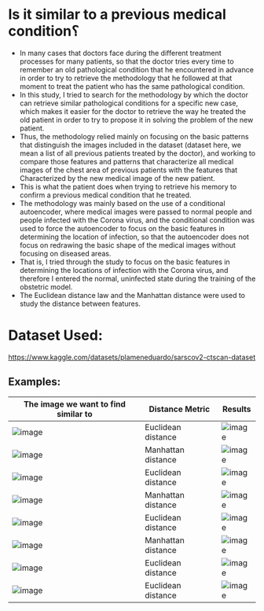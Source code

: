 # Is it similar to a previous medical condition؟
- In many cases that doctors face during the different treatment processes for many patients, so that the doctor tries every time to remember an old pathological condition that he encountered in advance in order to try to retrieve the methodology that he followed at that moment to treat the patient who has the same pathological condition.
- In this study, I tried to search for the methodology by which the doctor can retrieve similar pathological conditions for a specific new case, which makes it easier for the doctor to retrieve the way he treated the old patient in order to try to propose it in solving the problem of the new patient.
- Thus, the methodology relied mainly on focusing on the basic patterns that distinguish the images included in the dataset (dataset here, we mean a list of all previous patients treated by the doctor), and working to compare those features and patterns that characterize all medical images of the chest area of previous patients with the features that Characterized by the new medical image of the new patient.
- This is what the patient does when trying to retrieve his memory to confirm a previous medical condition that he treated.
- The methodology was mainly based on the use of a conditional autoencoder, where medical images were passed to normal people and people infected with the Corona virus, and the conditional condition was used to force the autoencoder to focus on the basic features in determining the location of infection, so that the autoencoder does not focus on redrawing the basic shape of the medical images without focusing on diseased areas.
- That is, I tried through the study to focus on the basic features in determining the locations of infection with the Corona virus, and therefore I entered the normal, uninfected state during the training of the obstetric model.
- The Euclidean distance law and the Manhattan distance were used to study the distance between features.
# Dataset Used:
https://www.kaggle.com/datasets/plameneduardo/sarscov2-ctscan-dataset
## Examples:
| The image we want to find similar to  | Distance Metric | Results |
| ------------- | ------------- | ------------- |
| ![image](https://github.com/kaledhoshme123/Is-it-similar-to-a-previous-medical-condition/assets/108609519/8256ff12-5108-4dd8-9fd4-27d03ef6748c)  | Euclidean distance  | ![image](https://github.com/kaledhoshme123/Is-it-similar-to-a-previous-medical-condition/assets/108609519/8ecc2bba-7ea9-406b-8168-dca2d7f43ee8) |
| ![image](https://github.com/kaledhoshme123/Is-it-similar-to-a-previous-medical-condition/assets/108609519/e9525133-fbfd-484d-8dae-56b3ec536cd1)  | Manhattan distance  | ![image](https://github.com/kaledhoshme123/Is-it-similar-to-a-previous-medical-condition/assets/108609519/11b76c2d-36cc-46a7-a7e0-c228b4e19eba) |
| ![image](https://github.com/kaledhoshme123/Is-it-similar-to-a-previous-medical-condition/assets/108609519/f9f3d796-e4b7-443f-bfdf-791553d1999a)  | Euclidean distance  | ![image](https://github.com/kaledhoshme123/Is-it-similar-to-a-previous-medical-condition/assets/108609519/76a454ef-9835-42b6-aafe-525da20b1d73) |
| ![image](https://github.com/kaledhoshme123/Is-it-similar-to-a-previous-medical-condition/assets/108609519/340f1c34-860c-4adc-aa29-e77c4abdade1)  | Manhattan distance  | ![image](https://github.com/kaledhoshme123/Is-it-similar-to-a-previous-medical-condition/assets/108609519/7cf43620-f530-4cd6-a689-68e39fc93be6) |
| ![image](https://github.com/kaledhoshme123/Is-it-similar-to-a-previous-medical-condition/assets/108609519/28b693ad-8f3a-4422-9f3b-d9c4d23cf636)  | Euclidean distance  | ![image](https://github.com/kaledhoshme123/Is-it-similar-to-a-previous-medical-condition/assets/108609519/5d8e1619-a3fa-4100-98eb-e088461c9178) |
| ![image](https://github.com/kaledhoshme123/Is-it-similar-to-a-previous-medical-condition/assets/108609519/8be0b222-d808-43c3-a832-6986f7fb371c)  | Manhattan distance  | ![image](https://github.com/kaledhoshme123/Is-it-similar-to-a-previous-medical-condition/assets/108609519/d1b3969b-8c75-4eec-9754-264e78a26067) |
| ![image](https://github.com/kaledhoshme123/Is-it-similar-to-a-previous-medical-condition/assets/108609519/ecd979a6-c318-4ffc-abee-3c2a56bf26fc)  | Euclidean distance  | ![image](https://github.com/kaledhoshme123/Is-it-similar-to-a-previous-medical-condition/assets/108609519/2021f4e0-1406-4560-8225-96a1dcb1e710)  |
| ![image](https://github.com/kaledhoshme123/Is-it-similar-to-a-previous-medical-condition/assets/108609519/9ad15bae-3581-4241-b7f0-71ab5f970dfe)  | Euclidean distance  | ![image](https://github.com/kaledhoshme123/Is-it-similar-to-a-previous-medical-condition/assets/108609519/20166068-d3dc-4fb7-ade7-e083635c6315)  |



